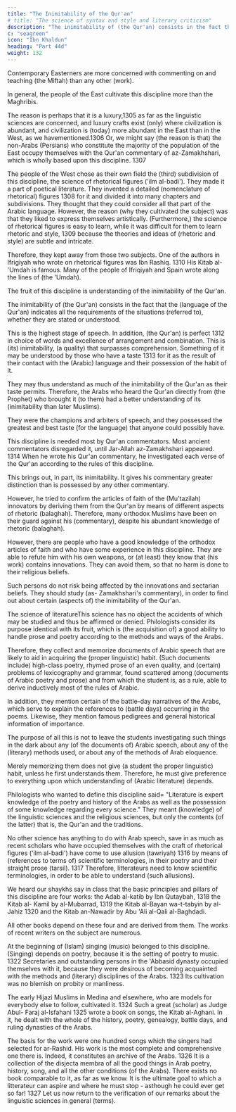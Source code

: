```yaml
---
title: "The Inimitability of the Qur'an"
# title: "The science of syntax and style and literary criticism"
description: "The inimitability of (the Qur'an) consists in the fact that the (language of the Qur'an) indicates all the requirements of the situations (referred to), whether they are stated or understood"
c: "seagreen"
icon: "Ibn Khaldun"
heading: "Part 44d"
weight: 132
---
```



Contemporary Easterners are more concerned with commenting on and teaching (the Miftah) than any other (work).

In general, the people of the East cultivate this discipline more than the Maghribis. 

The reason is perhaps that it is a luxury,1305 as far as the linguistic
sciences are concerned, and luxury crafts exist (only) where civilization is abundant,
and civilization is (today) more abundant in the East than in the West, as we havementioned.1306 Or, we might say (the reason is that) the non-Arabs (Persians) who constitute the majority of the population of the East occupy themselves with the
Qur'an commentary of az-Zamakhshari, which is wholly based upon this
discipline. 1307

The people of the West chose as their own field the (third) subdivision of this discipline, the science of rhetorical figures ('ilm al-badi'). They made it a part of poetical literature. They invented a detailed (nomenclature of rhetorical) figures
1308 for it and divided it into many chapters and subdivisions. They thought that they could consider all that part of the Arabic language. However, the reason (why they cultivated the subject) was that they liked to express themselves artistically.
(Furthermore,) the science of rhetorical figures is easy to learn, while it was difficult
for them to learn rhetoric and style, 1309 because the theories and ideas of (rhetoric
and style) are subtle and intricate. 

Therefore, they kept away from those two subjects. One of the authors in Ifrigiyah who wrote on rhetorical figures was Ibn
Rashiq. 1310 His Kitab al-'Umdah is famous. Many of the people of Ifriqiyah and
Spain wrote along the lines of (the 'Umdah).


The fruit of this discipline is understanding of the inimitability of the Qur'an. <!-- 1311  -->

The inimitability of (the Qur'an) consists in the fact that the (language of the Qur'an) indicates all the requirements of the situations (referred to), whether they are stated or understood. 

This is the highest stage of speech. In addition, (the Qur'an) is perfect 1312 in choice of words and excellence of
arrangement and combination. This is (its) inimitability, (a quality) that surpasses
comprehension. Something of it may be understood by those who have a taste 1313
for it as the result of their contact with the (Arabic) language and their possession of
the habit of it. 

They may thus understand as much of the inimitability of the Qur'an as their taste permits. Therefore, the Arabs who heard the Qur'an directly from (the Prophet) who brought it (to them) had a better understanding of its (inimitability
than later Muslims). 

They were the champions and arbiters of speech, and they possessed the greatest and best taste (for the language) that anyone could possibly
have.

This discipline is needed most by Qur'an commentators. Most ancient commentators disregarded it, until Jar-Allah az-Zamakhshari appeared. 1314 When he wrote his Qur'an commentary, he investigated each verse of the Qur'an according
to the rules of this discipline. 

This brings out, in part, its inimitability. It gives his commentary greater distinction than is possessed by any other commentary.

However, he tried to confirm the articles of faith of the (Mu'tazilah) innovators by deriving them from the Qur'an by means of different aspects of rhetoric (balaghah). Therefore, many orthodox Muslims have been on their guard against his
(commentary), despite his abundant knowledge of rhetoric (balaghah). 

However, there are people who have a good knowledge of the orthodox articles of faith and who have some experience in this discipline. They are able to refute him with his own weapons, or (at least) they know that (his work) contains innovations. They can avoid them, so that no harm is done to their religious beliefs. 

Such persons do not risk being affected by the innovations and sectarian beliefs. They should study (as-
Zamakhshari's commentary), in order to find out about certain (aspects of) the
inimitability of the Qur'an.

<!-- God guides whomever He wants to guide to "an even road." 1315 -->

The science of literatureThis science has no object the accidents of which may be studied and thus
be affirmed or denied. Philologists consider its purpose identical with its fruit,
which is (the acquisition of) a good ability to handle prose and poetry according to
the methods and ways of the Arabs. 

Therefore, they collect and memorize documents of Arabic speech that are likely to aid in acquiring the (proper
linguistic) habit. (Such documents include) high-class poetry, rhymed prose of an
even quality, and (certain) problems of lexicography and grammar, found scattered
among (documents of Arabic poetry and prose) and from which the student is, as a
rule, able to derive inductively most of the rules of Arabic.

In addition, they mention certain of the battle-day narratives of the Arabs, which serve to explain the
references to (battle days) occurring in the poems. Likewise, they mention famous
pedigrees and general historical information of importance. 

The purpose of all this is not to leave the students investigating such things in the dark about any (of the
documents of) Arabic speech, about any of the (literary) methods used, or about any
of the methods of Arab eloquence. 

Merely memorizing them does not give (a student the proper linguistic) habit, unless he first understands them. Therefore, he
must give preference to everything upon which understanding of (Arabic literature)
depends.

Philologists who wanted to define this discipline said= "Literature is expert knowledge of the poetry and history of the Arabs as well as the possession of some knowledge regarding every science." They meant (knowledge) of the linguistic
sciences and the religious sciences, but only the contents (of the latter) that is, the
Qur'an and the traditions. 

No other science has anything to do with Arab speech,
save in as much as recent scholars who have occupied themselves with the craft of
rhetorical figures ('ilm al-badi') have come to use allusion (tawriyah) 1316 by
means of (references to terms of) scientific terminologies, in their poetry and their
straight prose (tarsil). 1317 Therefore, litterateurs need to know scientific
terminologies, in order to be able to understand (such allusions).

We heard our shaykhs say in class that the basic principles and pillars of this
discipline are four works: the Adab al-katib by Ibn Qutaybah, 1318 the Kitab al-
Kamil by al-Mubarrad, 1319 the Kitab al-Bayan wa-t-tabyin by al-Jahiz 1320 and the
Kitab an-Nawadir by Abu 'Ali al-Qali al-Baghdadi. <!-- 1321  -->

All other books depend on these four and are derived from them. The works of recent writers on the subject are
numerous.

At the beginning of (Islam) singing (music) belonged to this discipline. (Singing) depends on poetry, because it is the setting of poetry to music. 1322 Secretaries and outstanding persons in the 'Abbasid dynasty occupied themselves
with it, because they were desirous of becoming acquainted with the methods and
(literary) disciplines of the Arabs. 1323 Its cultivation was no blemish on probity or
manliness. 

The early Hijazi Muslims in Medina and elsewhere, who are models for
everybody else to follow, cultivated it. 1324 Such a great (scholar) as Judge Abul-
Faraj al-Isfahani 1325 wrote a book on songs, the Kitab al-Aghani. In it, he dealt
with the whole of the history, poetry, genealogy, battle days, and ruling dynasties of
the Arabs. 

The basis for the work were one hundred songs which the singers had
selected for ar-Rashid. His work is the most complete and comprehensive one there
is. Indeed, it constitutes an archive of the Arabs. 1326 It is a collection of the disjecta
membra of all the good things in Arab poetry, history, song, and all the other
conditions (of the Arabs). There exists no book comparable to it, as far as we know.
It is the ultimate goal to which a litterateur can aspire and where he must stop - asthough he could ever get so far! 1327
Let us now return to the verification of our remarks about the linguistic
sciences in general (terms).

